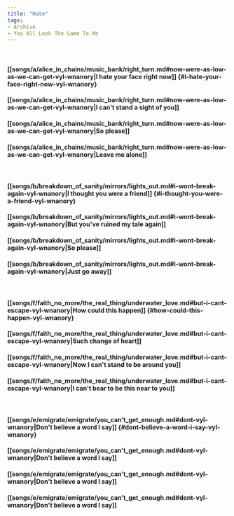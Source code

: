 ```yaml
---
title: "Hate"
tags:
- Archive
- You All Look The Same To Me
---
```

&nbsp;
#### [[songs/a/alice_in_chains/music_bank/right_turn.md#now-were-as-low-as-we-can-get-vyl-wnanory|I hate your face right now]] {#i-hate-your-face-right-now-vyl-wnanory}
#### [[songs/a/alice_in_chains/music_bank/right_turn.md#now-were-as-low-as-we-can-get-vyl-wnanory|I can't stand a sight of you]]
#### [[songs/a/alice_in_chains/music_bank/right_turn.md#now-were-as-low-as-we-can-get-vyl-wnanory|So please]]
#### [[songs/a/alice_in_chains/music_bank/right_turn.md#now-were-as-low-as-we-can-get-vyl-wnanory|Leave me alone]]
&nbsp;
#### [[songs/b/breakdown_of_sanity/mirrors/lights_out.md#i-wont-break-again-vyl-wnanory|I thought you were a friend]] {#i-thought-you-were-a-friend-vyl-wnanory}
#### [[songs/b/breakdown_of_sanity/mirrors/lights_out.md#i-wont-break-again-vyl-wnanory|But you've ruined my tale again]]
#### [[songs/b/breakdown_of_sanity/mirrors/lights_out.md#i-wont-break-again-vyl-wnanory|So please]]
#### [[songs/b/breakdown_of_sanity/mirrors/lights_out.md#i-wont-break-again-vyl-wnanory|Just go away]]
&nbsp;
#### [[songs/f/faith_no_more/the_real_thing/underwater_love.md#but-i-cant-escape-vyl-wnanory|How could this happen]] {#how-could-this-happen-vyl-wnanory}
#### [[songs/f/faith_no_more/the_real_thing/underwater_love.md#but-i-cant-escape-vyl-wnanory|Such change of heart]]
#### [[songs/f/faith_no_more/the_real_thing/underwater_love.md#but-i-cant-escape-vyl-wnanory|Now I can't stand to be around you]]
#### [[songs/f/faith_no_more/the_real_thing/underwater_love.md#but-i-cant-escape-vyl-wnanory|I can't bear to be this near to you]]
&nbsp;
#### [[songs/e/emigrate/emigrate/you_can’t_get_enough.md#dont-vyl-wnanory|Don't believe a word I say]] {#dont-believe-a-word-i-say-vyl-wnanory}
#### [[songs/e/emigrate/emigrate/you_can’t_get_enough.md#dont-vyl-wnanory|Don't believe a word I say]]
#### [[songs/e/emigrate/emigrate/you_can’t_get_enough.md#dont-vyl-wnanory|Don't believe a word I say]]
#### [[songs/e/emigrate/emigrate/you_can’t_get_enough.md#dont-vyl-wnanory|Don't believe a word I say]]
